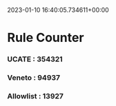 2023-01-10 16:40:05.734611+00:00
# Rule Counter 
 ### UCATE : 354321

 ### Veneto : 94937

 ### Allowlist : 13927